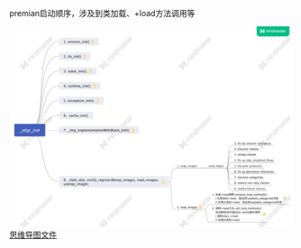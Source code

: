 premian启动顺序，涉及到类加载、+load方法调用等

![mach-o.jpg](https://github.com/NSSONGMENG/wiki/blob/master/images/_objc_init.png)
[思维导图文件](https://github.com/NSSONGMENG/wiki/blob/master/mindmaster/_objc_init.emmx)
